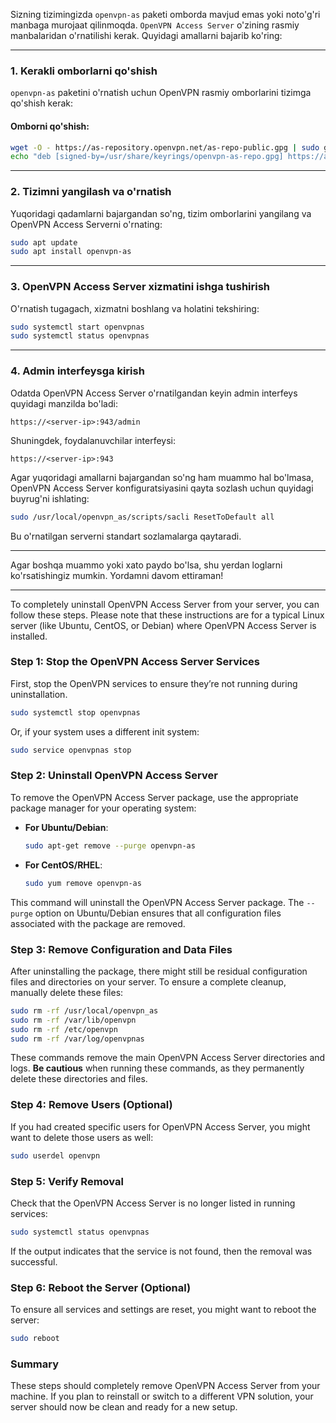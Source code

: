 Sizning tizimingizda `openvpn-as` paketi omborda mavjud emas yoki noto'g'ri manbaga murojaat qilinmoqda. `OpenVPN Access Server` o'zining rasmiy manbalaridan o'rnatilishi kerak. Quyidagi amallarni bajarib ko'ring:

---

### 1. **Kerakli omborlarni qo'shish**

`openvpn-as` paketini o'rnatish uchun OpenVPN rasmiy omborlarini tizimga qo'shish kerak:

#### Omborni qo'shish:
```bash
wget -O - https://as-repository.openvpn.net/as-repo-public.gpg | sudo gpg --dearmor -o /usr/share/keyrings/openvpn-as-repo.gpg
echo "deb [signed-by=/usr/share/keyrings/openvpn-as-repo.gpg] https://as-repository.openvpn.net/as/debian noble main" | sudo tee /etc/apt/sources.list.d/openvpn-as-repo.list
```

---

### 2. **Tizimni yangilash va o'rnatish**
Yuqoridagi qadamlarni bajargandan so'ng, tizim omborlarini yangilang va OpenVPN Access Serverni o'rnating:
```bash
sudo apt update
sudo apt install openvpn-as
```

---

### 3. **OpenVPN Access Server xizmatini ishga tushirish**
O'rnatish tugagach, xizmatni boshlang va holatini tekshiring:
```bash
sudo systemctl start openvpnas
sudo systemctl status openvpnas
```

---

### 4. **Admin interfeysga kirish**
Odatda OpenVPN Access Server o'rnatilgandan keyin admin interfeys quyidagi manzilda bo'ladi:
```
https://<server-ip>:943/admin
```
Shuningdek, foydalanuvchilar interfeysi:
```
https://<server-ip>:943
```

Agar yuqoridagi amallarni bajargandan so'ng ham muammo hal bo'lmasa, OpenVPN Access Server konfiguratsiyasini qayta sozlash uchun quyidagi buyrug'ni ishlating:
```bash
sudo /usr/local/openvpn_as/scripts/sacli ResetToDefault all
```

Bu o'rnatilgan serverni standart sozlamalarga qaytaradi.

---

Agar boshqa muammo yoki xato paydo bo'lsa, shu yerdan loglarni ko'rsatishingiz mumkin. Yordamni davom ettiraman!

---

To completely uninstall OpenVPN Access Server from your server, you can follow these steps. Please note that these instructions are for a typical Linux server (like Ubuntu, CentOS, or Debian) where OpenVPN Access Server is installed. 

### Step 1: Stop the OpenVPN Access Server Services
First, stop the OpenVPN services to ensure they’re not running during uninstallation.

```bash
sudo systemctl stop openvpnas
```

Or, if your system uses a different init system:

```bash
sudo service openvpnas stop
```

### Step 2: Uninstall OpenVPN Access Server
To remove the OpenVPN Access Server package, use the appropriate package manager for your operating system:

- **For Ubuntu/Debian**:

  ```bash
  sudo apt-get remove --purge openvpn-as
  ```

- **For CentOS/RHEL**:

  ```bash
  sudo yum remove openvpn-as
  ```

This command will uninstall the OpenVPN Access Server package. The `--purge` option on Ubuntu/Debian ensures that all configuration files associated with the package are removed.

### Step 3: Remove Configuration and Data Files
After uninstalling the package, there might still be residual configuration files and directories on your server. To ensure a complete cleanup, manually delete these files:

```bash
sudo rm -rf /usr/local/openvpn_as
sudo rm -rf /var/lib/openvpn
sudo rm -rf /etc/openvpn
sudo rm -rf /var/log/openvpnas
```

These commands remove the main OpenVPN Access Server directories and logs. **Be cautious** when running these commands, as they permanently delete these directories and files.

### Step 4: Remove Users (Optional)
If you had created specific users for OpenVPN Access Server, you might want to delete those users as well:

```bash
sudo userdel openvpn
```

### Step 5: Verify Removal
Check that the OpenVPN Access Server is no longer listed in running services:

```bash
sudo systemctl status openvpnas
```

If the output indicates that the service is not found, then the removal was successful.

### Step 6: Reboot the Server (Optional)
To ensure all services and settings are reset, you might want to reboot the server:

```bash
sudo reboot
```

### Summary
These steps should completely remove OpenVPN Access Server from your machine. If you plan to reinstall or switch to a different VPN solution, your server should now be clean and ready for a new setup.
